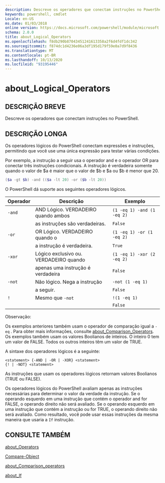```yaml
---
description: Descreve os operadores que conectam instruções no PowerShell.
keywords: powershell, cmdlet
Locale: en-US
ms.date: 01/03/2018
online version: https://docs.microsoft.com/powershell/module/microsoft.powershell.core/about/about_logical_operators?view=powershell-7.1&WT.mc_id=ps-gethelp
schema: 2.0.0
title: about_Logical_Operators
ms.openlocfilehash: f8db290b87043451241613358a2f6d4fdf1dc342
ms.sourcegitcommit: f874dc1d4236e06a3df195d179f59e0a7d9f8436
ms.translationtype: MT
ms.contentlocale: pt-BR
ms.lasthandoff: 10/13/2020
ms.locfileid: "93195446"
---
```

# <a name="about_logical_operators"></a>about_Logical_Operators

## <a name="short-description"></a>DESCRIÇÃO BREVE
Descreve os operadores que conectam instruções no PowerShell.

## <a name="long-description"></a>DESCRIÇÃO LONGA

Os operadores lógicos do PowerShell conectam expressões e instruções, permitindo que você use uma única expressão para testar várias condições.

Por exemplo, a instrução a seguir usa o operador and e o operador OR para conectar três instruções condicionais. A instrução é verdadeira somente quando o valor de $a é maior que o valor de $b e $a ou $b é menor que
20.

```powershell
($a -gt $b) -and (($a -lt 20) -or ($b -lt 20))
```

O PowerShell dá suporte aos seguintes operadores lógicos.

|Operador|Descrição                        |Exemplo                   |
|--------|-----------------------------------|--------------------------|
|`-and`  |AND Lógico. VERDADEIRO quando ambos        |`(1 -eq 1) -and (1 -eq 2)`|
|        |as instruções são verdadeiras.               |`False`                   |
|`-or`   |OR Lógico. VERDADEIRO quando o       |`(1 -eq 1) -or (1 -eq 2)` |
|        |a instrução é verdadeira.                 |`True`                    |
|`-xor`  |Lógico exclusivo ou. VERDADEIRO quando    |`(1 -eq 1) -xor (2 -eq 2)`|
|        |apenas uma instrução é verdadeira         |`False`                   |
|`-not`  |Não lógico. Nega a instrução |`-not (1 -eq 1)`          |
|        |a seguir.                      |`False`                   |
|`!`     |Mesmo que `-not`                     |`!(1 -eq 1)`              |
|        |                                   |`False`                   |

 Observação:

Os exemplos anteriores também usam o operador de comparação igual a `-eq` . Para obter mais informações, consulte [about_Comparison_Operators](about_Comparison_Operators.md). Os exemplos também usam os valores Boolianos de inteiros. O inteiro 0 tem um valor de FALSE. Todos os outros inteiros têm um valor de TRUE.

A sintaxe dos operadores lógicos é a seguinte:

```
<statement> {-AND | -OR | -XOR} <statement>
{! | -NOT} <statement>
```

As instruções que usam os operadores lógicos retornam valores Boolianos (TRUE ou FALSE).

Os operadores lógicos do PowerShell avaliam apenas as instruções necessárias para determinar o valor da verdade da instrução. Se o operando esquerdo em uma instrução que contém o operador and for FALSE, o operando direito não será avaliado.
Se o operando esquerdo em uma instrução que contém a instrução ou for TRUE, o operando direito não será avaliado. Como resultado, você pode usar essas instruções da mesma maneira que usaria a `If` instrução.

## <a name="see-also"></a>CONSULTE TAMBÉM

[about_Operators](about_Operators.md)

[Compare-Object](xref:Microsoft.PowerShell.Utility.Compare-Object)

[about_Comparison_operators](about_Comparison_Operators.md)

[about_If](about_If.md)

